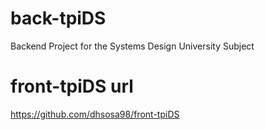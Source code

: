 # back-tpiDS
Backend Project for the Systems Design University Subject
# front-tpiDS url
https://github.com/dhsosa98/front-tpiDS
